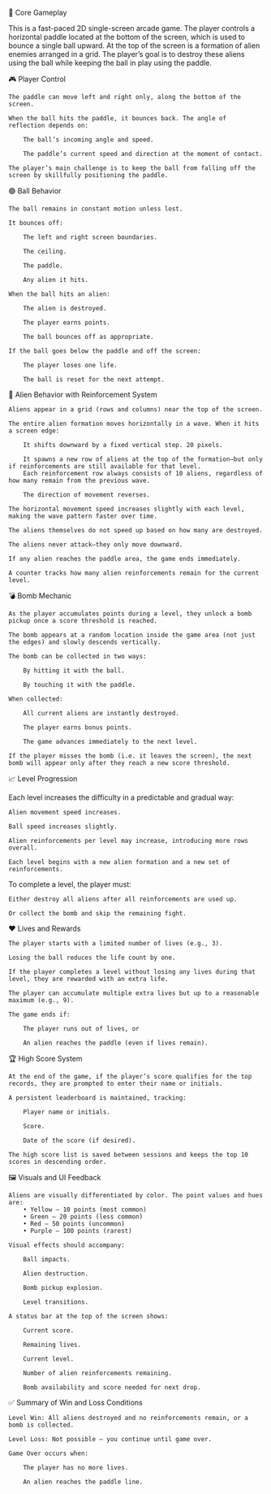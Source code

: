 🧩 Core Gameplay

This is a fast-paced 2D single-screen arcade game. The player controls a horizontal paddle located at the bottom of the screen, which is used to bounce a single ball upward. At the top of the screen is a formation of alien enemies arranged in a grid. The player’s goal is to destroy these aliens using the ball while keeping the ball in play using the paddle.

🎮 Player Control

    The paddle can move left and right only, along the bottom of the screen.

    When the ball hits the paddle, it bounces back. The angle of reflection depends on:

        The ball’s incoming angle and speed.

        The paddle’s current speed and direction at the moment of contact.

    The player’s main challenge is to keep the ball from falling off the screen by skillfully positioning the paddle.

🟢 Ball Behavior

    The ball remains in constant motion unless lost.

    It bounces off:

        The left and right screen boundaries.

        The ceiling.

        The paddle.

        Any alien it hits.

    When the ball hits an alien:

        The alien is destroyed.

        The player earns points.

        The ball bounces off as appropriate.

    If the ball goes below the paddle and off the screen:

        The player loses one life.

        The ball is reset for the next attempt.

👾 Alien Behavior with Reinforcement System

    Aliens appear in a grid (rows and columns) near the top of the screen.

    The entire alien formation moves horizontally in a wave. When it hits a screen edge:

        It shifts downward by a fixed vertical step. 20 pixels.

        It spawns a new row of aliens at the top of the formation—but only if reinforcements are still available for that level.
        Each reinforcement row always consists of 10 aliens, regardless of how many remain from the previous wave.

        The direction of movement reverses.

    The horizontal movement speed increases slightly with each level, making the wave pattern faster over time.

    The aliens themselves do not speed up based on how many are destroyed.

    The aliens never attack—they only move downward.

    If any alien reaches the paddle area, the game ends immediately.

    A counter tracks how many alien reinforcements remain for the current level.

💣 Bomb Mechanic

    As the player accumulates points during a level, they unlock a bomb pickup once a score threshold is reached.

    The bomb appears at a random location inside the game area (not just the edges) and slowly descends vertically.

    The bomb can be collected in two ways:

        By hitting it with the ball.

        By touching it with the paddle.

    When collected:

        All current aliens are instantly destroyed.

        The player earns bonus points.

        The game advances immediately to the next level.

    If the player misses the bomb (i.e. it leaves the screen), the next bomb will appear only after they reach a new score threshold.

📈 Level Progression

Each level increases the difficulty in a predictable and gradual way:

    Alien movement speed increases.

    Ball speed increases slightly.

    Alien reinforcements per level may increase, introducing more rows overall.

    Each level begins with a new alien formation and a new set of reinforcements.

To complete a level, the player must:

    Either destroy all aliens after all reinforcements are used up.

    Or collect the bomb and skip the remaining fight.

❤️ Lives and Rewards

    The player starts with a limited number of lives (e.g., 3).

    Losing the ball reduces the life count by one.

    If the player completes a level without losing any lives during that level, they are rewarded with an extra life.

    The player can accumulate multiple extra lives but up to a reasonable maximum (e.g., 9).

    The game ends if:

        The player runs out of lives, or

        An alien reaches the paddle (even if lives remain).

🏆 High Score System

    At the end of the game, if the player’s score qualifies for the top records, they are prompted to enter their name or initials.

    A persistent leaderboard is maintained, tracking:

        Player name or initials.

        Score.

        Date of the score (if desired).

    The high score list is saved between sessions and keeps the top 10 scores in descending order.

🖼️ Visuals and UI Feedback

    Aliens are visually differentiated by color. The point values and hues are:
        • Yellow – 10 points (most common)
        • Green – 20 points (less common)
        • Red – 50 points (uncommon)
        • Purple – 100 points (rarest)

    Visual effects should accompany:

        Ball impacts.

        Alien destruction.

        Bomb pickup explosion.

        Level transitions.

    A status bar at the top of the screen shows:

        Current score.

        Remaining lives.

        Current level.

        Number of alien reinforcements remaining.

        Bomb availability and score needed for next drop.

✅ Summary of Win and Loss Conditions

    Level Win: All aliens destroyed and no reinforcements remain, or a bomb is collected.

    Level Loss: Not possible — you continue until game over.

    Game Over occurs when:

        The player has no more lives.

        An alien reaches the paddle line.
